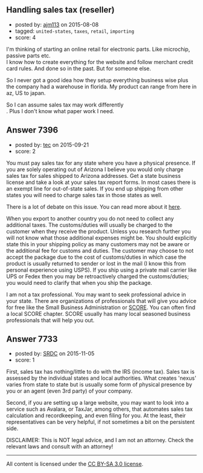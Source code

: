 ## Handling sales tax (reseller)

- posted by: [ajm113](https://stackexchange.com/users/4562363/ajm113) on 2015-08-08
- tagged: `united-states`, `taxes`, `retail`, `importing`
- score: 4

I'm thinking of starting an online retail for electronic parts. Like microchip, passive parts etc.<br />
 I know how to create everything for the website and follow merchant credit card rules. And done so in the past. But for someone else.

So I never got a good idea how they setup everything business wise plus the company had a warehouse in florida. My product can range from here in az, US to japan. 

So I can assume sales tax may work differently<br />. 
Plus I don't know what paper work I need. 


## Answer 7396

- posted by: [tec](https://stackexchange.com/users/6978947/tec) on 2015-09-21
- score: 2

<p>You must pay sales tax for any state where you have a physical presence.
If you are solely operating out of Arizona I believe you would only charge sales tax for sales shipped to Arizona addresses. Get a state business license and take a look at your sales tax report forms. In most cases there is an exempt line for out-of-state sales.
If you end up shipping from other states you will need to charge sales tax in those states as well.</p>

<p>There is a lot of debate on this issue.  You can read more about it <a href="http://www.nolo.com/legal-encyclopedia/sales-tax-internet-29919.html" rel="nofollow">here</a>.</p>

<p>When you export to another country you do not need to collect any additional taxes.  The customs/duties will usually be charged to the customer when they receive the product.  Unless you research further you will not know what those additional expenses might be.  You should explicitly state this in your shipping policy as many customers may not be aware or the additional fee for customs and duties.  The customer may choose to not accept the package due to the cost of customs/duties in which case the product is usually returned to sender or lost in the mail (I know this from personal experience using USPS).  If you ship using a private mail carrier like UPS or Fedex then you may be retroactively charged the customs/duties; you would need to clarify that when you ship the package.</p>

<p>I am not a tax professional.  You may want to seek professional advice in your state.  There are organizations of professionals that will give you advice for free like the Small Business Administration or <a href="https://www.score.org/about-score" rel="nofollow">SCORE</a>. You can often find a local SCORE chapter.  SCORE usually has many local seasoned business professionals that will help you out. </p>



## Answer 7733

- posted by: [SRDC](https://stackexchange.com/users/5438059/srdc) on 2015-11-05
- score: 1

First, sales tax has nothing/little to do with the IRS (income tax). Sales tax is assessed by the individual states and local authorities. What creates 'nexus' varies from state to state but is usually some form of physical presence by you or an agent (even 3rd party) of your company.

Second, if you are setting up a large website, you may want to look into a service such as Avalara, or TaxJar, among others, that automates sales tax calculation and recordkeeping, and even filing for you. At the least, their representatives can be very helpful, if not sometimes a bit on the persistent side.

DISCLAIMER: This is NOT legal advice, and I am not an attorney. Check the relevant laws and consult with an attorney!



---

All content is licensed under the [CC BY-SA 3.0 license](https://creativecommons.org/licenses/by-sa/3.0/).
